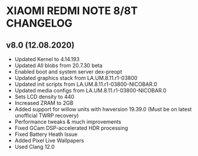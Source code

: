 # XIAOMI REDMI NOTE 8/8T CHANGELOG

## v8.0 (12.08.2020)
- Updated Kernel to 4.14.193
- Updated All blobs from 20.7.30 beta
- Enabled boot and system server dex-preopt
- Updated graphics stack from LA.UM.8.11.r1-03800
- Updated init scripts from LA.UM.8.11.r1-03800-NICOBAR.0
- Updated media configs from LA.UM.8.11.r1-03800-NICOBAR.0
- Sets LCD density to 440
- Increased ZRAM to 2GB
- Added support for willow units with hwversion 19.39.0 (Must be on latest unofficial TWRP recovery)
- Performance tweaks & much improvements
- Fixed GCam DSP-accelerated HDR processing
- Fixed Battery Heath Issue
- Added Pixel Live Wallpapers
- Used Clang 12.0
